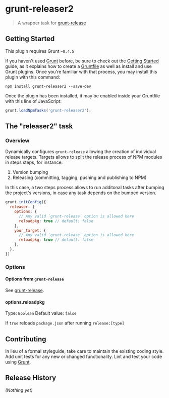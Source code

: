 # grunt-releaser2

> A wrapper task for [grunt-release](https://github.com/geddski/grunt-release)

## Getting Started
This plugin requires Grunt `~0.4.5`

If you haven't used [Grunt](http://gruntjs.com/) before, be sure to check out the [Getting Started](http://gruntjs.com/getting-started) guide, as it explains how to create a [Gruntfile](http://gruntjs.com/sample-gruntfile) as well as install and use Grunt plugins. Once you're familiar with that process, you may install this plugin with this command:

```shell
npm install grunt-releaser2 --save-dev
```

Once the plugin has been installed, it may be enabled inside your Gruntfile with this line of JavaScript:

```js
grunt.loadNpmTasks('grunt-releaser2');
```

## The "releaser2" task

### Overview

Dynamically configures `grunt-release` allowing the creation of individual release targets. Targets allows to split the release process of NPM modules in steps steps, for instance:

  1. Version bumping
  2. Releasing (committing, tagging, pushing and publishing to NPM)

In this case, a two steps process allows to run additonal tasks after bumping the project's versions, in case any task depends on the bumped version.

```js
grunt.initConfig({
  releaser: {
    options: {
      // Any valid `grunt-release` option is allowed here
      reloadpkg: true // default: false
    },
    your_target: {
      // Any valid `grunt-release` option is allowed here
      reloadpkg: true // default: false
    },
  },
})
```

### Options

#### Options from `grunt-release`

See [grunt-release](https://github.com/geddski/grunt-release).

#### options.reloadpkg
Type: `Boolean`
Default value: `false`

If `true` reloads `package.json` after running `release:[type]`

## Contributing
In lieu of a formal styleguide, take care to maintain the existing coding style. Add unit tests for any new or changed functionality. Lint and test your code using [Grunt](http://gruntjs.com/).

## Release History
_(Nothing yet)_
